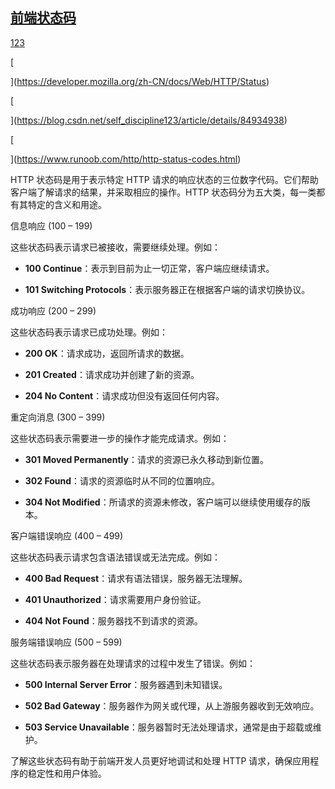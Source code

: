## [前端状态码](https://developer.mozilla.org/zh-CN/docs/Web/HTTP/Status)

[1](https://developer.mozilla.org/zh-CN/docs/Web/HTTP/Status)[2](https://blog.csdn.net/self_discipline123/article/details/84934938)[3](https://www.runoob.com/http/http-status-codes.html)

[

](https://developer.mozilla.org/zh-CN/docs/Web/HTTP/Status)

[

](https://blog.csdn.net/self_discipline123/article/details/84934938)

[

](https://www.runoob.com/http/http-status-codes.html)

HTTP 状态码是用于表示特定 HTTP 请求的响应状态的三位数字代码。它们帮助客户端了解请求的结果，并采取相应的操作。HTTP 状态码分为五大类，每一类都有其特定的含义和用途。

信息响应 (100 – 199)

这些状态码表示请求已被接收，需要继续处理。例如：

- **100 Continue**：表示到目前为止一切正常，客户端应继续请求。

- **101 Switching Protocols**：表示服务器正在根据客户端的请求切换协议。

成功响应 (200 – 299)

这些状态码表示请求已成功处理。例如：

- **200 OK**：请求成功，返回所请求的数据。

- **201 Created**：请求成功并创建了新的资源。

- **204 No Content**：请求成功但没有返回任何内容。

重定向消息 (300 – 399)

这些状态码表示需要进一步的操作才能完成请求。例如：

- **301 Moved Permanently**：请求的资源已永久移动到新位置。

- **302 Found**：请求的资源临时从不同的位置响应。

- **304 Not Modified**：所请求的资源未修改，客户端可以继续使用缓存的版本。

客户端错误响应 (400 – 499)

这些状态码表示请求包含语法错误或无法完成。例如：

- **400 Bad Request**：请求有语法错误，服务器无法理解。

- **401 Unauthorized**：请求需要用户身份验证。

- **404 Not Found**：服务器找不到请求的资源。

服务端错误响应 (500 – 599)

这些状态码表示服务器在处理请求的过程中发生了错误。例如：

- **500 Internal Server Error**：服务器遇到未知错误。

- **502 Bad Gateway**：服务器作为网关或代理，从上游服务器收到无效响应。

- **503 Service Unavailable**：服务器暂时无法处理请求，通常是由于超载或维护。

了解这些状态码有助于前端开发人员更好地调试和处理 HTTP 请求，确保应用程序的稳定性和用户体验。
